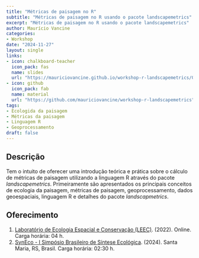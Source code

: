 ```yaml
---
title: "Métricas de paisagem no R"
subtitle: "Métricas de paisagem no R usando o pacote landscapemetrics"
excerpt: "Métricas de paisagem no R usando o pacote landscapemetrics"
author: Maurício Vancine
categories:
- Workshop 
date: "2024-11-27" 
layout: single
links:
- icon: chalkboard-teacher
  icon_pack: fas
  name: slides
  url: "https://mauriciovancine.github.io/workshop-r-landscapemetrics/01_slides/slides.html#/"
- icon: github
  icon_pack: fab
  name: material
  url: "https://github.com/mauriciovancine/workshop-r-landscapemetrics"
tags:
- Ecologida da paisagem
- Métricas da paisagem
- Linguagem R
- Geoprocessamento
draft: false
---
```


## Descrição

Tem o intuito de oferecer uma introdução teórica e prática sobre o cálculo de métricas de paisagem utilizando a linguagem R através do pacote *landscapemetrics*. Primeiramente são apresentados os principais conceitos de ecologia da paisagem, métricas de paisagem, geoprocessamento, dados geoespaciais, linguagem R e detalhes do pacote *landscapmetrics*.

## Oferecimento

1. [Laboratório de Ecologia Espacial e Conservação (LEEC)](https://leec.eco.br). (2022). Online. Carga horária: 04 h. 
2. [SynEco - I Simpósio Brasileiro de Síntese Ecológica](https://reefsyn.weebly.com/syneco.html). (2024). Santa Maria, RS, Brasil. Carga horária: 02:30 h. 
